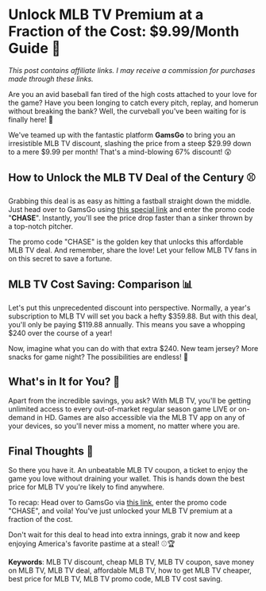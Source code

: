 # Unlock MLB TV Premium at a Fraction of the Cost: $9.99/Month Guide 🤩

*This post contains affiliate links. I may receive a commission for purchases made through these links.*

Are you an avid baseball fan tired of the high costs attached to your love for the game? Have you been longing to catch every pitch, replay, and homerun without breaking the bank? Well, the curveball you've been waiting for is finally here! 🎉

We've teamed up with the fantastic platform **GamsGo** to bring you an irresistible MLB TV discount, slashing the price from a steep $29.99 down to a mere $9.99 per month! That's a mind-blowing 67% discount! 😲 

## How to Unlock the MLB TV Deal of the Century ⚾

Grabbing this deal is as easy as hitting a fastball straight down the middle. Just head over to GamsGo using [this special link](https://www.gamsgo.com/partner/ykeX7B) and enter the promo code "**CHASE**". Instantly, you'll see the price drop faster than a sinker thrown by a top-notch pitcher. 

The promo code "CHASE" is the golden key that unlocks this affordable MLB TV deal. And remember, share the love! Let your fellow MLB TV fans in on this secret to save a fortune. 

## MLB TV Cost Saving: Comparison 📊

Let's put this unprecedented discount into perspective. Normally, a year's subscription to MLB TV will set you back a hefty $359.88. But with this deal, you'll only be paying $119.88 annually. This means you save a whopping $240 over the course of a year! 

Now, imagine what you can do with that extra $240. New team jersey? More snacks for game night? The possibilities are endless! 🎁

## What's in It for You? 🎁

Apart from the incredible savings, you ask? With MLB TV, you'll be getting unlimited access to every out-of-market regular season game LIVE or on-demand in HD. Games are also accessible via the MLB TV app on any of your devices, so you'll never miss a moment, no matter where you are. 

## Final Thoughts 💭

So there you have it. An unbeatable MLB TV coupon, a ticket to enjoy the game you love without draining your wallet. This is hands down the best price for MLB TV you're likely to find anywhere.

To recap: Head over to GamsGo via [this link](https://www.gamsgo.com/partner/ykeX7B), enter the promo code "CHASE", and voila! You've just unlocked your MLB TV premium at a fraction of the cost.

Don't wait for this deal to head into extra innings, grab it now and keep enjoying America's favorite pastime at a steal! ⚾🏆

**Keywords**: MLB TV discount, cheap MLB TV, MLB TV coupon, save money on MLB TV, MLB TV deal, affordable MLB TV, how to get MLB TV cheaper, best price for MLB TV, MLB TV promo code, MLB TV cost saving.